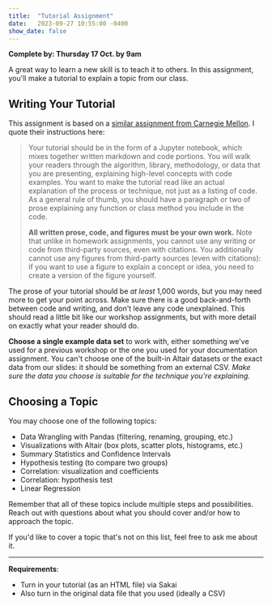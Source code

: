 ```yaml
---
title:  "Tutorial Assignment"
date:   2023-09-27 10:55:00 -0400
show_date: false
---
```

**Complete by: Thursday 17 Oct. by 9am**

A great way to learn a new skill is to teach it to others. In this assignment, you'll make a tutorial to explain a topic from our class.

## Writing Your Tutorial

This assignment is based on a [similar assignment from Carnegie Mellon](https://www.datasciencecourse.org/assignments/tutorial/). I quote their instructions here:

>Your tutorial should be in the form of a Jupyter notebook, which mixes together written markdown and code portions. You will walk your readers through the algorithm, library, methodology, or data that you are presenting, explaining high-level concepts with code examples. You want to make the tutorial read like an actual explanation of the process or technique, not just as a listing of code. As a general rule of thumb, you should have a paragraph or two of prose explaining any function or class method you include in the code.
>
>**All written prose, code, and figures must be your own work.** Note that unlike in homework assignments, you cannot use any writing or code from third-party sources, even with citations. You additionally cannot use any figures from third-party sources (even with citations): if you want to use a figure to explain a concept or idea, you need to create a version of the figure yourself.

The prose of your tutorial should be *at least* 1,000 words, but you may need more to get your point across. Make sure there is a good back-and-forth between code and writing, and don't leave any code unexplained. This should read a little bit like our workshop assignments, but with more detail on exactly what your reader should do.

**Choose a single example data set** to work with, either something we've used for a previous workshop or the one you used for your documentation assignment. You can't choose one of the built-in Altair datasets or the exact data from our slides: it should be something from an external CSV. *Make sure the data you choose is suitable for the technique you're explaining.*

## Choosing a Topic

You may choose one of the following topics:

- Data Wrangling with Pandas (filtering, renaming, grouping, etc.)
- Visualizations with Altair (box plots, scatter plots, histograms, etc.)
- Summary Statistics and Confidence Intervals
- Hypothesis testing (to compare two groups)
- Correlation: visualization and coefficients
- Correlation: hypothesis test
- Linear Regression

Remember that all of these topics include multiple steps and possibilities. Reach out with questions about what you should cover and/or how to approach the topic.

If you'd like to cover a topic that's not on this list, feel free to ask me about it.

---

**Requirements**:

- Turn in your tutorial (as an HTML file) via Sakai
- Also turn in the original data file that you used (ideally a CSV)
